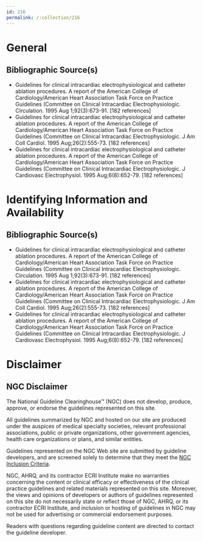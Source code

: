 ```yaml
---
id: 216
permalink: /:collection/216
---
```


# General

## Bibliographic Source(s)

- Guidelines for clinical intracardiac electrophysiological and catheter ablation procedures. A report of the American College of Cardiology/American Heart Association Task Force on Practice Guidelines (Committee on Clinical Intracardiac Electrophysiologic. Circulation. 1995 Aug 1;92(3):673-91. [182 references]
- Guidelines for clinical intracardiac electrophysiological and catheter ablation procedures. A report of the American College of Cardiology/American Heart Association Task Force on Practice Guidelines (Committee on Clinical Intracardiac Electrophysiologic. J Am Coll Cardiol. 1995 Aug;26(2):555-73. [182 references]
- Guidelines for clinical intracardiac electrophysiological and catheter ablation procedures. A report of the American College of Cardiology/American Heart Association Task Force on Practice Guidelines (Committee on Clinical Intracardiac Electrophysiologic. J Cardiovasc Electrophysiol. 1995 Aug;6(8):652-79. [182 references]

# Identifying Information and Availability

## Bibliographic Source(s)

- Guidelines for clinical intracardiac electrophysiological and catheter ablation procedures. A report of the American College of Cardiology/American Heart Association Task Force on Practice Guidelines (Committee on Clinical Intracardiac Electrophysiologic. Circulation. 1995 Aug 1;92(3):673-91. [182 references]
- Guidelines for clinical intracardiac electrophysiological and catheter ablation procedures. A report of the American College of Cardiology/American Heart Association Task Force on Practice Guidelines (Committee on Clinical Intracardiac Electrophysiologic. J Am Coll Cardiol. 1995 Aug;26(2):555-73. [182 references]
- Guidelines for clinical intracardiac electrophysiological and catheter ablation procedures. A report of the American College of Cardiology/American Heart Association Task Force on Practice Guidelines (Committee on Clinical Intracardiac Electrophysiologic. J Cardiovasc Electrophysiol. 1995 Aug;6(8):652-79. [182 references]

# Disclaimer

## NGC Disclaimer

The National Guideline Clearinghouse™ (NGC) does not develop, produce, approve, or endorse the guidelines represented on this site.

All guidelines summarized by NGC and hosted on our site are produced under the auspices of medical specialty societies, relevant professional associations, public or private organizations, other government agencies, health care organizations or plans, and similar entities.

Guidelines represented on the NGC Web site are submitted by guideline developers, and are screened solely to determine that they meet the [NGC Inclusion Criteria](/help-and-about/summaries/inclusion-criteria).

NGC, AHRQ, and its contractor ECRI Institute make no warranties concerning the content or clinical efficacy or effectiveness of the clinical practice guidelines and related materials represented on this site. Moreover, the views and opinions of developers or authors of guidelines represented on this site do not necessarily state or reflect those of NGC, AHRQ, or its contractor ECRI Institute, and inclusion or hosting of guidelines in NGC may not be used for advertising or commercial endorsement purposes.

Readers with questions regarding guideline content are directed to contact the guideline developer.

